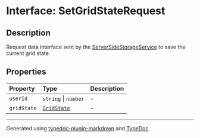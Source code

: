 # Interface: SetGridStateRequest

## Description

Request data interface sent by the [ServerSideStorageService](../classes/ServerSideStorageService.md) to save the current grid state.

## Properties

| Property | Type | Description |
| :------ | :------ | :------ |
| `userId` | `string` \| `number` | - |
| `gridState` | [`GridState`](GridState.md) | - |

***

Generated using [typedoc-plugin-markdown](https://www.npmjs.com/package/typedoc-plugin-markdown) and [TypeDoc](https://typedoc.org/)
